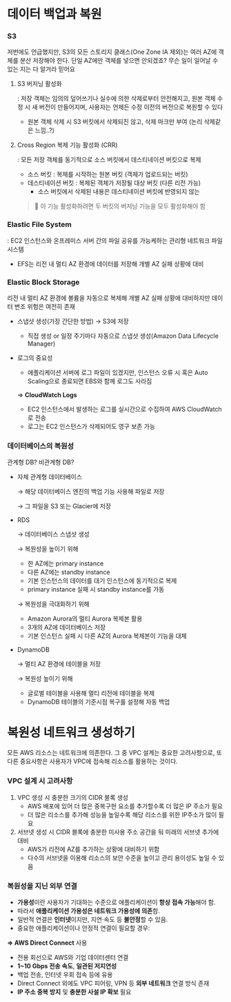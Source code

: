 # 데이터 백업과 복원

### S3

저번에도 언급했지만, S3의 모든 스토리지 클래스(One Zone IA 제외)는 여러 AZ에 객체를 분산 저장해야 한다. 단일 AZ에만 객체를 넣으면 안되겠죠? 무슨 일이 일어날 수 있는 지는 다 알거라 믿어요

1. S3 버저닝 활성화
    
    : 저장 객체는 임의의 덮어쓰기나 실수에 의한 삭제로부터 안전해지고, 원본 객체 수정 시 새 버전이 만들어지며, 사용자는 언제든 수정 이전의 버전으로 복원할 수 있다
    
    - 원본 객체 삭제 시 S3 버킷에서 삭제되진 않고, 삭제 마크만 부여 (논리 삭제같은 느낌..?)
2. Cross Region 복제 기능 활성화 (CRR)
    
    : 모든 저장 객체를 동기적으로 소스 버킷에서 데스티네이션 버킷으로 복제
    
    - 소스 버킷 : 복제를 시작하는 원본 버킷 (객체가 업로드되는 버킷)
    - 데스티네이션 버킷 : 복제된 객체가 저장될 대상 버킷 (다른 리전 가능)
        - 소스 버킷에서 삭제된 내용은 데스티네이션 버킷에 반영되지 않는
    
    > 📌 이 기능 활성화하려면 두 버킷의 버저닝 기능을 모두 활성화해야 함
    

### Elastic File System

: EC2 인스턴스와 온프레미스 서버 간의 파일 공유를 가능케하는 관리형 네트워크 파일 시스템

- EFS는 리전 내 멀티 AZ 환경에 데이터를 저장해 개별 AZ 실패 상황에 대비

### Elastic Block Storage

리전 내 멀티 AZ 환경에 볼륨을 자동으로 복제해 개별 AZ 실패 상황에 대비하지만 데이터 변조 위험은 여전히 존재

- 스냅샷 생성(가장 간단한 방법) → S3에 저장
    - 직접 생성 or 일정 주기마다 자동으로 스냅샷 생성(Amazon Data Lifecycle Manager)
- 로그의 중요성
    - 애플리케이션 서버에 로그 파일이 있겠지만, 인스턴스 오류 시 혹은 Auto Scaling으로 종료되면 EBS와 함께 로그도 사라짐
    
    ⇒ **CloudWatch Logs**
    
    - EC2 인스턴스에서 발생하는 로그를 실시간으로 수집하여 AWS CloudWatch로 전송
    - 로그는 EC2 인스턴스가 삭제되어도 영구 보존 가능

### 데이터베이스의 복원성

관계형 DB? 비관계형 DB?

- 자체 관계형 데이터베이스
    
    → 해당 데이터베이스 엔진의 백업 기능 사용해 파일로 저장
    
    → 그 파일을 S3 또는 Glacier에 저장
    
- RDS
    
    → 데이터베이스 스냅샷 생성
    
    → 복원성을 높이기 위해
    
    - 한 AZ에는 primary instance
    - 다른 AZ에는 standby instance
    - 기본 인스턴스의 데이터를 대기 인스턴스에 동기적으로 복제
    - primary instance 실패 시 standby instance를 가동
    
    → 복원성을 극대화하기 위해
    
    - Amazon Aurora의 멀티 Aurora 복제본 활용
    - 3개의 AZ에 데이터베이스 저장
    - 기본 인스턴스 실패 시 다른 AZ의 Aurora 복제본이 기능을 대체
- DynamoDB
    
    → 멀티 AZ 환경에 테이블을 저장
    
    → 복원성 높이기 위해
    
    - 글로벌 테이블을 사용해 멀티 리전에 테이블을 복제
    - DynamoDB 테이블의 기준시점 복구를 설정해 자동 백업

# 복원성 네트워크 생성하기

모든 AWS 리소스는 네트워크에 의존한다. 그 중 VPC 설계는 중요한 고려사항으로, 또 다른 중요사항은 사용자가 VPC에 접속해 리소스를 활용하는 것이다.

### VPC 설계 시 고려사항

1. VPC 생성 시 충분한 크기의 CIDR 블록 생성
    - AWS 배포에 있어 더 많은 중복구현 요소를 추가할수록 더 많은 IP 주소가 필요
    - 더 많은 리소스를 추가해 성능을 높일수록 해당 리소스를 위한 IP주소가 많이 필요
2. 서브넷 생성 시 CIDR 블록에 충분한 미사용 주소 공간을 둬 미래의 서브넷 추가에 대비
    - AWS가 리전에 AZ를 추가하는 상황에 대비하기 위함
    - 다수의 서브넷을 이용해 리소스의 보안 수준을 높이고 관리 용이성도 높일 수 있음

### 복원성을 지닌 외부 연결

- **가용성**이란 사용자가 기대하는 수준으로 애플리케이션이 **항상 접속 가능**해야 함.
- 따라서 **애플리케이션 가용성은 네트워크 가용성에 의존**함.
- 일반적 연결은 **인터넷**이지만, 지연·속도 등 **불안정**할 수 있음.
- 중요한 애플리케이션이나 안정적 연결이 필요할 경우:

**⇒ AWS Direct Connect** 사용

- 전용 회선으로 AWS와 기업 데이터센터 연결
- **1~10 Gbps 전송 속도**, **일관된 저지연성**
- 백업 전송, 인터넷 우회 접속 등에 유용
- Direct Connect 외에도 VPC 피어링, VPN 등 **외부 네트워크** 연결 방식 존재
- **IP 주소 중복 방지** 및 **충분한 사설 IP 확보** 필요
